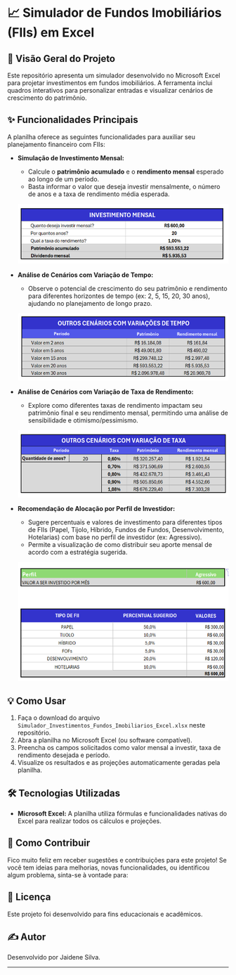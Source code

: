 # 📈 Simulador de Fundos Imobiliários (FIIs) em Excel

## 🚀 Visão Geral do Projeto

Este repositório apresenta um simulador desenvolvido no Microsoft Excel para projetar investimentos em fundos imobiliários. A ferramenta inclui quadros interativos para personalizar entradas e visualizar cenários de crescimento do patrimônio.

## ✨ Funcionalidades Principais

A planilha oferece as seguintes funcionalidades para auxiliar seu planejamento financeiro com FIIs:


* **Simulação de Investimento Mensal:**
    * Calcule o **patrimônio acumulado** e o **rendimento mensal** esperado ao longo de um período.
    * Basta informar o valor que deseja investir mensalmente, o número de anos e a taxa de rendimento média esperada.

    ![Recomendação por Perfil de Investidor](images/Investimento_mensal.png)

* **Análise de Cenários com Variação de Tempo:**
    * Observe o potencial de crescimento do seu patrimônio e rendimento para diferentes horizontes de tempo (ex: 2, 5, 15, 20, 30 anos), ajudando no planejamento de longo prazo.

    ![Recomendação por Perfil de Investidor](images/Outros_cenarios1.png)


* **Análise de Cenários com Variação de Taxa de Rendimento:**
    * Explore como diferentes taxas de rendimento impactam seu patrimônio final e seu rendimento mensal, permitindo uma análise de sensibilidade e otimismo/pessimismo.

    ![Recomendação por Perfil de Investidor](images/Outros_cenarios2.png)

* **Recomendação de Alocação por Perfil de Investidor:**
    * Sugere percentuais e valores de investimento para diferentes tipos de FIIs (Papel, Tijolo, Híbrido, Fundos de Fundos, Desenvolvimento, Hotelarias) com base no perfil de investidor (ex: Agressivo).
    * Permite a visualização de como distribuir seu aporte mensal de acordo com a estratégia sugerida.

    ![Patrimônio Acumulado - Investimento Mensal](images/recomendacao_por_perfi_investidor.png)

## 💡 Como Usar

1.  Faça o download do arquivo `Simulador_Investimentos_Fundos_Imobiliarios_Excel.xlsx` neste repositório.
2.  Abra a planilha no Microsoft Excel (ou software compatível).
3.  Preencha os campos solicitados como valor mensal a investir, taxa de rendimento desejada e período.
5.  Visualize os resultados e as projeções automaticamente geradas pela planilha.

## 🛠️ Tecnologias Utilizadas

* **Microsoft Excel:** A planilha utiliza fórmulas e funcionalidades nativas do Excel para realizar todos os cálculos e projeções.

## 🤝 Como Contribuir

Fico muito feliz em receber sugestões e contribuições para este projeto! Se você tem ideias para melhorias, novas funcionalidades, ou identificou algum problema, sinta-se à vontade para:

## 📝 Licença

Este projeto foi desenvolvido para fins educacionais e acadêmicos.

## ✍️ Autor

Desenvolvido por Jaidene Silva.

---
